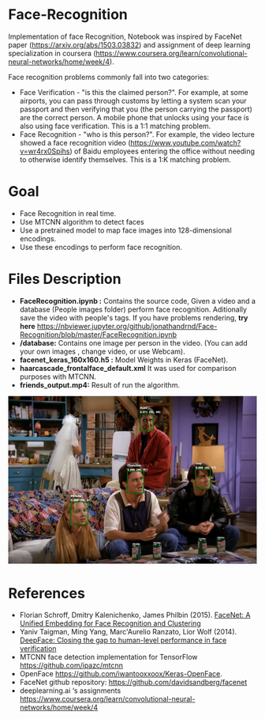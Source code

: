 # Face-Recognition
Implementation of face Recognition, Notebook was inspired by FaceNet paper (https://arxiv.org/abs/1503.03832) and assignment of deep learning specialization in coursera (https://www.coursera.org/learn/convolutional-neural-networks/home/week/4).

Face recognition problems commonly fall into two categories:

- Face Verification - "is this the claimed person?". For example, at some airports, you can pass through customs by letting a system scan your passport and then verifying that you (the person carrying the passport) are the correct person. A mobile phone that unlocks using your face is also using face verification. This is a 1:1 matching problem.
- Face Recognition - "who is this person?". For example, the video lecture showed a face recognition video (https://www.youtube.com/watch?v=wr4rx0Spihs) of Baidu employees entering the office without needing to otherwise identify themselves. This is a 1:K matching problem.

# Goal
- Face Recognition in real time.
- Use MTCNN algorithm to detect faces 
- Use a pretrained model to map face images into 128-dimensional encodings.
- Use these encodings to perform face recognition.

# Files Description

- **FaceRecognition.ipynb :** Contains the source code, Given a video and a database (People images folder) perform face recognition. Aditionally save the video with people's tags.
If you have problems rendering, **try here** https://nbviewer.jupyter.org/github/jonathandrnd/Face-Recognition/blob/master/FaceRecognition.ipynb
- **/database:**  Contains one image per person in the video. (You can add your own images , change video, or use Webcam).
- **facenet_keras_160x160.h5 :** Model Weights in Keras (FaceNet).
- **haarcascade_frontalface_default.xml** It was used for comparison purposes with MTCNN.
- **friends_output.mp4:** Result of run the algorithm.

![Alt text](https://github.com/jonathandrnd/Face-Recognition/blob/master/_img/sample.png?raw=true "Title")

# References

- Florian Schroff, Dmitry Kalenichenko, James Philbin (2015). [FaceNet: A Unified Embedding for Face Recognition and Clustering](https://arxiv.org/pdf/1503.03832.pdf)
- Yaniv Taigman, Ming Yang, Marc'Aurelio Ranzato, Lior Wolf (2014). [DeepFace: Closing the gap to human-level performance in face verification](https://research.fb.com/wp-content/uploads/2016/11/deepface-closing-the-gap-to-human-level-performance-in-face-verification.pdf) 
- MTCNN face detection implementation for TensorFlow https://github.com/ipazc/mtcnn
- OpenFace https://github.com/iwantooxxoox/Keras-OpenFace.
- FaceNet github repository: https://github.com/davidsandberg/facenet 
- deeplearning.ai ‘s assignments https://www.coursera.org/learn/convolutional-neural-networks/home/week/4
